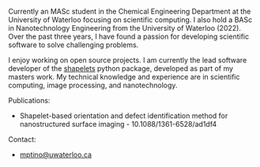 Currently an MASc student in the Chemical Engineering Department at the University of Waterloo focusing on scientific computing. I also hold a BASc in Nanotechnology Engineering from the University of Waterloo (2022). Over the past three years, I have found a passion for developing scientific software to solve challenging problems. 

I enjoy working on open source projects. I am currently the lead software developer of the [shapelets](https://github.com/uw-comphys/shapelets) python package, developed as part of my masters work. 
My technical knowledge and experience are in scientific computing, image processing, and nanotechnology.

Publications:
- Shapelet-based orientation and defect identification method for nanostructured surface imaging - 10.1088/1361-6528/ad1df4

Contact:
- mptino@uwaterloo.ca
